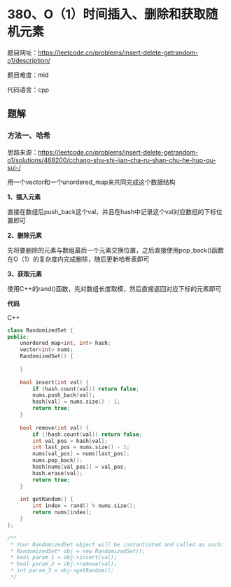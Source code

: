 # 380、O（1）时间插入、删除和获取随机元素

题目网址：https://leetcode.cn/problems/insert-delete-getrandom-o1/description/

题目难度：mid

代码语言：cpp

## 题解
### 方法一、哈希
思路来源：https://leetcode.cn/problems/insert-delete-getrandom-o1/solutions/468200/cchang-shu-shi-jian-cha-ru-shan-chu-he-huo-qu-sui-/

用一个vector和一个unordered_map来共同完成这个数据结构

**1、插入元素**

直接在数组后push_back这个val，并且在hash中记录这个val对应数组的下标位置即可

**2、删除元素**

先将要删除的元素与数组最后一个元素交换位置，之后直接使用pop_back()函数在O（1）的复杂度内完成删除，随后更新哈希表即可

**3、获取元素**

使用C++的rand()函数，先对数组长度取模，然后直接返回对应下标的元素即可

**代码**

C++

```cpp
class RandomizedSet {
public:
    unordered_map<int, int> hash;
    vector<int> nums;
    RandomizedSet() {
        
    }
    
    bool insert(int val) {
        if (hash.count(val)) return false;
        nums.push_back(val);
        hash[val] = nums.size() - 1;
        return true;
    }
    
    bool remove(int val) {
        if (!hash.count(val)) return false;
        int val_pos = hash[val];
        int last_pos = nums.size() - 1;
        nums[val_pos] = nums[last_pos];
        nums.pop_back();
        hash[nums[val_pos]] = val_pos;
        hash.erase(val);
        return true;
    }
    
    int getRandom() {
        int index = rand() % nums.size();
        return nums[index];
    }
};

/**
 * Your RandomizedSet object will be instantiated and called as such:
 * RandomizedSet* obj = new RandomizedSet();
 * bool param_1 = obj->insert(val);
 * bool param_2 = obj->remove(val);
 * int param_3 = obj->getRandom();
 */
```
